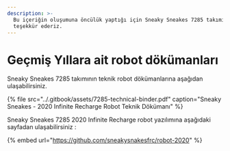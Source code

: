 ```yaml
---
description: >-
  Bu içeriğin oluşumuna öncülük yaptığı için Sneaky Sneakes 7285 takımına
  teşekkür ederiz.
---
```


# Geçmiş Yıllara ait robot dökümanları

Sneaky Sneakes 7285 takımının teknik robot dökümanlarına aşağıdan ulaşabilirsiniz.

{% file src="../.gitbook/assets/7285-technical-binder.pdf" caption="Sneaky Sneakes - 2020 Infinite Recharge Robot Teknik Dökümanı" %}

Sneaky Sneakes 7285 2020 Infinite Recharge robot yazılımına aşağıdaki sayfadan ulaşabilirsiniz : 

{% embed url="https://github.com/sneakysnakesfrc/robot-2020" %}



